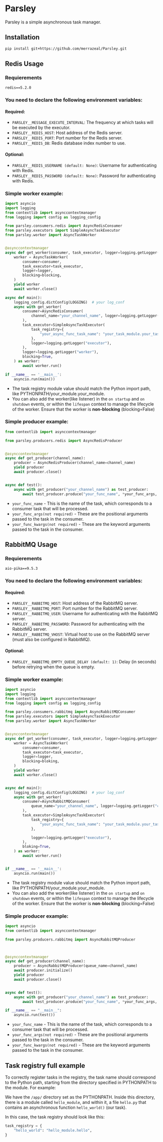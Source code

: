 # Parsley

Parsley is a simple asynchronous task manager.

## Installation

```bash
pip install git+https://github.com/merrazeal/Parsley.git
```

## Redis Usage
### Requierements
```
redis==5.2.0
```

### You need to declare the following environment variables:
#### Required:
- `PARSLEY__MESSAGE_EXECUTE_INTERVAL`: The frequency at which tasks will be executed by the executor.
- `PARSLEY__REDIS_HOST`: Host address of the Redis server.
- `PARSLEY__REDIS_PORT`: Port number for the Redis server.
- `PARSLEY__REDIS_DB`: Redis database index number to use.
#### Optional:
- `PARSLEY__REDIS_USERNAME (default: None)`: Username for authenticating with Redis.
- `PARSLEY__REDIS_PASSWORD (default: None)`: Password for authenticating with Redis.

### Simple worker example:
```python
import asyncio
import logging
from contextlib import asynccontextmanager
from logging import config as logging_config

from parsley.consumers.redis import AsyncRedisConsumer
from parsley.executors import SimpleAsyncTaskExecutor
from parsley.worker import AsyncTaskWorker


@asynccontextmanager
async def get_worker(consumer, task_executor, logger=logging.getLogger(""), blocking=False):
    worker = AsyncTaskWorker(
        consumer=consumer,
        task_executor=task_executor,
        logger=logger,
        blocking=blocking,
    )
    yield worker
    await worker.close()

async def main():
    logging_config.dictConfig(LOGGING)  # your log_conf
    async with get_worker(
        consumer=AsyncRedisConsumer(
            channel_name="your_channel_name", logger=logging.getLogger("consumer")
        ),
        task_executor=SimpleAsyncTaskExecutor(
            task_registry={
                "your_async_func_task_name": "your_task_module.your_task_module",
            },
            logger=logging.getLogger("executor"),
        ),
        logger=logging.getLogger("worker"),
        blocking=True,
    ) as worker:
        await worker.run()

if __name__ == '__main__':
    asyncio.run(main())
```
- The task registry module value should match the Python import path, like PYTHONPATH/your_module.your_module.
- You can also add the worker(like listener) in the `on startup` and `on shutdown` events, or within the `lifespan` context to manage the lifecycle of the worker. Ensure that the worker is **non-blocking** (blocking=False)


### Simple producer example:

```python
from contextlib import asynccontextmanager

from parsley.producers.redis import AsyncRedisProducer


@asynccontextmanager
async def get_producer(channel_name):
    producer = AsyncRedisProducer(channel_name=channel_name)
    yield producer
    await producer.close()


async def test():
    async with get_producer("your_channel_name") as test_producer:
        await test_producer.produce("your_func_name", *your_func_args, **your_func_kwargs)

```

- `your_func_name` - This is the name of the task, which corresponds to a consumer task that will be processed.
- `your_func_args(not required)` - These are the positional arguments passed to the task in the consumer.
- `your_func_kwargs(not required)` - These are the keyword arguments passed to the task in the consumer.

## RabbitMQ Usage
### Requierements
```
aio-pika==9.5.3
```

### You need to declare the following environment variables:
#### Required:
- `PARSLEY__RABBITMQ_HOST`: Host address of the RabbitMQ server.
- `PARSLEY__RABBITMQ_PORT`: Port number for the RabbitMQ server.
- `PARSLEY__RABBITMQ_USER`: Username for authenticating with the RabbitMQ server.
- `PARSLEY__RABBITMQ_PASSWORD`: Password for authenticating with the RabbitMQ server.
- `PARSLEY__RABBITMQ_VHOST`: Virtual host to use on the RabbitMQ server (must also be configured in RabbitMQ).

#### Optional:
- `PARSLEY__RABBITMQ_EMPTY_QUEUE_DELAY (default: 1)`: Delay (in seconds) before retrying when the queue is empty.

### Simple worker example:
```python
import asyncio
import logging
from contextlib import asynccontextmanager
from logging import config as logging_config

from parsley.consumers.rabbitmq import AsyncRabbitMQConsumer
from parsley.executors import SimpleAsyncTaskExecutor
from parsley.worker import AsyncTaskWorker


@asynccontextmanager
async def get_worker(consumer, task_executor, logger=logging.getLogger("consumer"), bloking=False):
    worker = AsyncTaskWorker(
        consumer=consumer,
        task_executor=task_executor,
        logger=logger,
        blocking=bloking,
    )
    yield worker
    await worker.close()


async def main():
    logging_config.dictConfig(LOGGING)  # your log_conf
    async with get_worker(
        consumer=AsyncRabbitMQConsumer(
            queue_name="your_channel_name", logger=logging.getLogger("consumer")
        ),
        task_executor=SimpleAsyncTaskExecutor(
            task_registry={
                "your_async_func_task_name": "your_task_module.your_task_module",
            },

            logger=logging.getLogger("executor"),
        ),
        bloking=True,
    ) as worker:
        await worker.run()


if __name__ == '__main__':
    asyncio.run(main())

```
- The task registry module value should match the Python import path, like PYTHONPATH/your_module.your_module.
- You can also add the worker(like listener) in the `on startup` and `on shutdown` events, or within the `lifespan` context to manage the lifecycle of the worker. Ensure that the worker is **non-blocking** (blocking=False)

### Simple producer example:

```python
import asyncio
from contextlib import asynccontextmanager

from parsley.producers.rabbitmq import AsyncRabbitMQProducer



@asynccontextmanager
async def get_producer(channel_name):
    producer = AsyncRabbitMQProducer(queue_name=channel_name)
    await producer.initialize()
    yield producer
    await producer.close()


async def test():
    async with get_producer("your_channel_name") as test_producer:
        await test_producer.produce("your_func_name", *your_func_args, **your_func_kwargs)

if __name__ == "__main__":
    asyncio.run(test())

```
- `your_func_name` - This is the name of the task, which corresponds to a consumer task that will be processed.
- `your_func_args(not required)` - These are the positional arguments passed to the task in the consumer.
- `your_func_kwargs(not required)` - These are the keyword arguments passed to the task in the consumer.

## Task registry full example

To correctly register tasks in the registry, the task name should correspond to the Python path, starting from the directory specified in PYTHONPATH to the module. For example:

We have the `/app/` directory set as the PYTHONPATH.
Inside this directory, there is a module called `hello_module`, and within it, a file `hello.py` that contains an asynchronous function `hello_world()` (our task).

In this case, the task registry should look like this:
```python
task_registry = {
    "hello_world": "hello_module.hello",
}
```